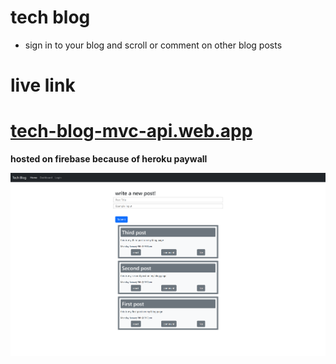 # tech blog 
- sign in to your blog and scroll or comment on other blog posts

# live link
# [tech-blog-mvc-api.web.app](https://tech-blog-mvc-api.web.app/)
**hosted on firebase because of heroku paywall**

![screenshot](./assets/localhost_3001_.png)


